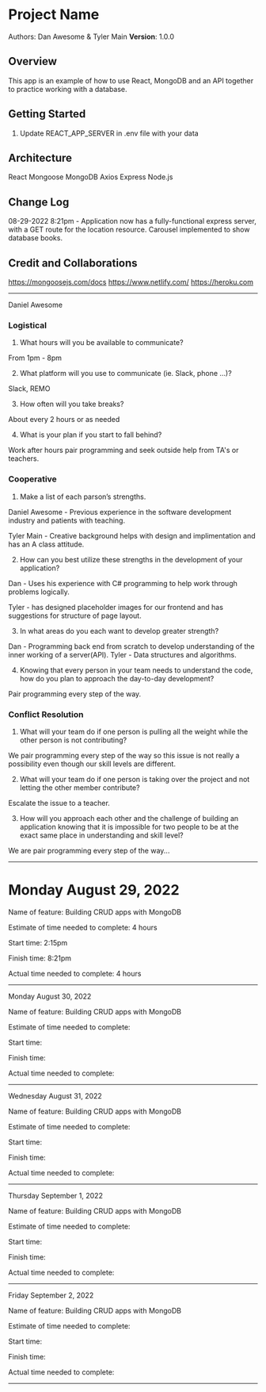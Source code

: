 # Project Name

Authors: Dan Awesome & Tyler Main
**Version**: 1.0.0

## Overview

This app is an example of how to use React, MongoDB and an API together to practice working with a database.

## Getting Started

1. Update REACT_APP_SERVER in .env file with your data

## Architecture

React
Mongoose
MongoDB
Axios
Express
Node.js

## Change Log

08-29-2022 8:21pm - Application now has a fully-functional express server, with a GET route for the location resource. Carousel implemented to show database books.

## Credit and Collaborations
https://mongoosejs.com/docs
https://www.netlify.com/
https://heroku.com

-------------------------------------------------------------
Daniel Awesome

### Logistical

1. What hours will you be available to communicate?

From 1pm - 8pm

2. What platform will you use to communicate (ie. Slack, phone …)?

Slack, REMO

3. How often will you take breaks?

About every 2 hours or as needed

4. What is your plan if you start to fall behind?

Work after hours pair programming and seek outside help from TA's or teachers.

### Cooperative

1. Make a list of each parson’s strengths.

Daniel Awesome - Previous experience in the software development industry and patients with teaching.

Tyler Main - Creative background helps with design and implimentation and has an A class attitude.

2. How can you best utilize these strengths in the development of your application?

Dan - Uses his experience with C# programming to help work through problems logically.

Tyler - has designed placeholder images for our frontend and has suggestions for structure of page layout.

3. In what areas do you each want to develop greater strength?

Dan - Programming back end from scratch to develop understanding of the inner working of a server(API).
Tyler - Data structures and algorithms.

4. Knowing that every person in your team needs to understand the code, how do you plan to approach the day-to-day development?

Pair programming every step of the way.

### Conflict Resolution

1. What will your team do if one person is pulling all the weight while the other person is not contributing?

We pair programming every step of the way so this issue is not really a possibility even though our skill levels are different.

2. What will your team do if one person is taking over the project and not letting the other member contribute?

Escalate the issue to a teacher.

3. How will you approach each other and the challenge of building an application knowing that it is impossible for two people to be at the exact same place in understanding and skill level?

We are pair programming every step of the way...

-------------------------------------------------------------
# Monday August 29, 2022

Name of feature: Building CRUD apps with MongoDB

Estimate of time needed to complete: 4 hours

Start time: 2:15pm

Finish time: 8:21pm

Actual time needed to complete: 4 hours

-----------------------------------------------------------
Monday August 30, 2022

Name of feature: Building CRUD apps with MongoDB

Estimate of time needed to complete: 

Start time: 

Finish time: 

Actual time needed to complete: 

-----------------------------------------------------------
Wednesday August 31, 2022

Name of feature: Building CRUD apps with MongoDB

Estimate of time needed to complete: 

Start time: 

Finish time: 

Actual time needed to complete: 

-----------------------------------------------------------
Thursday September 1, 2022

Name of feature: Building CRUD apps with MongoDB

Estimate of time needed to complete: 

Start time: 

Finish time: 

Actual time needed to complete: 

-----------------------------------------------------------
Friday September 2, 2022

Name of feature: Building CRUD apps with MongoDB

Estimate of time needed to complete: 

Start time: 

Finish time: 

Actual time needed to complete: 

-----------------------------------------------------------